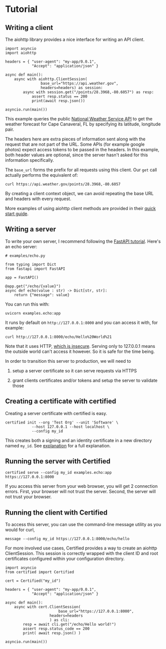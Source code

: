 <!--This part of the project documentation focuses on a
**learning-oriented** approach. You'll learn how to
get started with the code in this project.

> **Note:** Expand this section by considering the
> following points:

- Help newcomers with getting started
- Teach readers about your library by making them
    write code
- Inspire confidence through examples that work for
    everyone, repeatably
- Give readers an immediate sense of achievement
- Show concrete examples, no abstractions
- Provide the minimum necessary explanation
- Avoid any distractions
-->

# Tutorial

## Writing a client

The aiohttp library provides a nice interface for
writing an API client.

    import asyncio
    import aiohttp

    headers = { "user-agent": "my-app/0.0.1",
                "Accept": "application/json" }

    async def main():
        async with aiohttp.ClientSession(
                    base_url="https://api.weather.gov",
                    headers=headers) as session:
            async with session.get("/points/28.3968,-80.6057") as resp:
                assert resp.status == 200
                print(await resp.json())

    asyncio.run(main())

This example queries the public
[National Weather Service API](https://www.weather.gov/documentation/services-web-api) to get the weather forecast
for Cape Canaveral, FL by specifying
its latitude, longitude pair.

The headers here are extra pieces of information sent along
with the request that are not part of the URL.
Some APIs (for example google photos) expect access
tokens to be passed in the headers.
In this example, both header values are optional,
since the server hasn't asked for this information specifically.

The `base_url` forms the prefix for all requests
using this client.  Our `get` call actually performs the
equivalent of:

    curl https://api.weather.gov/points/28.3968,-80.6057

By creating a client context object, we can avoid repeating
the base URL and headers with every request.

More examples of using aiohttp client methods are provided
in their [quick start guide](https://docs.aiohttp.org/en/stable/client_quickstart.html).


## Writing a server

To write your own server, I recommend
following the [FastAPI tutorial](https://fastapi.tiangolo.com/tutorial/first-steps/).  Here's an echo server:

    # examples/echo.py

    from typing import Dict
    from fastapi import FastAPI

    app = FastAPI()

    @app.get("/echo/{value}")
    async def echo(value : str) -> Dict[str, str]:
        return {"message": value}

You can run this with:

    uvicorn examples.echo:app

It runs by default on `http://127.0.0.1:8000`
and you can access it with, for example:

    curl http://127.0.0.1:8000/echo/Hello%20World%21

Note that it uses HTTP, [which is insecure](https://https.cio.gov/).
Serving only to 127.0.0.1 means the outside world can't access
it however.  So it is safe for the time being.

In order to transition this server to production,
we will need to

1. setup a server certificate so it can serve requests via HTTPS

2. grant clients certificates and/or tokens and setup the server
   to validate those


## Creating a certificate with certified

Creating a server certificate with certified is easy.

    certified init --org 'Test Org' --unit 'Software' \
                --host 127.0.0.1 --host localhost \
                --config my_id

This creates both a signing and an identity certificate
in a new directory named `my_id`.
See [explanation](explanation.md) for a full explanation.

## Running the server with Certified

    certified serve --config my_id examples.echo:app https://127.0.0.1:8000

If you access this server from your web browser,
you will get 2 connection errors.  First, your
browser will not trust the server.  Second, the server
will not trust your browser.


## Running the client with Certified

To access this server, you can use the command-line message utility
as you would for curl,

    message --config my_id https://127.0.0.1:8000/echo/hello

For more involved use cases, Certified provides a way to create
an aiohttp ClientSession.  This session is correctly wrapped
with the client ID and root certificates configured within your
configuration directory.

    import asyncio
    from certified import Certified

    cert = Certified("my_id")

    headers = { "user-agent": "my-app/0.0.1",
                "Accept": "application/json" }

    async def main():
        async with cert.ClientSession(
                            base_url="https://127.0.0.1:8000",
                        headers=headers
                        ) as cli:
            resp = await cli.get("/echo/Hello world!")
            assert resp.status_code == 200
            print( await resp.json() )

    asyncio.run(main())
